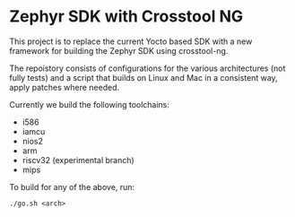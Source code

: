 # Zephyr SDK with Crosstool NG

This project is to replace the current Yocto based SDK with a new framework for
building the Zephyr SDK using crosstool-ng.

The repoistory consists of configurations for the various architectures (not
fully tests) and a script that builds on Linux and Mac in a consistent way,
apply patches where needed.

Currently we build the following toolchains:
- i586
- iamcu
- nios2
- arm
- riscv32 (experimental branch)
- mips

To build for any of the above, run:

```
./go.sh <arch>
```
